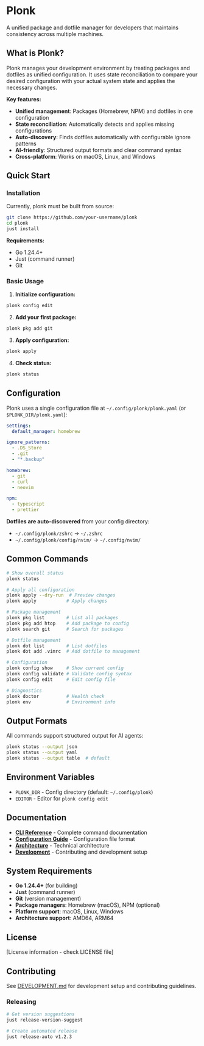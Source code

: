 # Plonk

A unified package and dotfile manager for developers that maintains consistency across multiple machines.

## What is Plonk?

Plonk manages your development environment by treating packages and dotfiles as unified configuration. It uses state reconciliation to compare your desired configuration with your actual system state and applies the necessary changes.

**Key features:**
- **Unified management**: Packages (Homebrew, NPM) and dotfiles in one configuration
- **State reconciliation**: Automatically detects and applies missing configurations
- **Auto-discovery**: Finds dotfiles automatically with configurable ignore patterns
- **AI-friendly**: Structured output formats and clear command syntax
- **Cross-platform**: Works on macOS, Linux, and Windows

## Quick Start

### Installation

Currently, plonk must be built from source:

```bash
git clone https://github.com/your-username/plonk
cd plonk
just install
```

**Requirements:**
- Go 1.24.4+
- Just (command runner)
- Git

### Basic Usage

1. **Initialize configuration:**
```bash
plonk config edit
```

2. **Add your first package:**
```bash
plonk pkg add git
```

3. **Apply configuration:**
```bash
plonk apply
```

4. **Check status:**
```bash
plonk status
```

## Configuration

Plonk uses a single configuration file at `~/.config/plonk/plonk.yaml` (or `$PLONK_DIR/plonk.yaml`):

```yaml
settings:
  default_manager: homebrew

ignore_patterns:
  - .DS_Store
  - .git
  - "*.backup"

homebrew:
  - git
  - curl
  - neovim

npm:
  - typescript
  - prettier
```

**Dotfiles are auto-discovered** from your config directory:
- `~/.config/plonk/zshrc` → `~/.zshrc`
- `~/.config/plonk/config/nvim/` → `~/.config/nvim/`

## Common Commands

```bash
# Show overall status
plonk status

# Apply all configuration
plonk apply --dry-run  # Preview changes
plonk apply           # Apply changes

# Package management
plonk pkg list        # List all packages
plonk pkg add htop    # Add package to config
plonk search git      # Search for packages

# Dotfile management
plonk dot list        # List dotfiles
plonk dot add .vimrc  # Add dotfile to management

# Configuration
plonk config show     # Show current config
plonk config validate # Validate config syntax
plonk config edit     # Edit config file

# Diagnostics
plonk doctor          # Health check
plonk env             # Environment info
```

## Output Formats

All commands support structured output for AI agents:

```bash
plonk status --output json
plonk status --output yaml
plonk status --output table  # default
```

## Environment Variables

- `PLONK_DIR` - Config directory (default: `~/.config/plonk`)
- `EDITOR` - Editor for `plonk config edit`

## Documentation

- **[CLI Reference](docs/CLI.md)** - Complete command documentation
- **[Configuration Guide](docs/CONFIGURATION.md)** - Configuration file format
- **[Architecture](docs/ARCHITECTURE.md)** - Technical architecture
- **[Development](docs/DEVELOPMENT.md)** - Contributing and development setup

## System Requirements

- **Go 1.24.4+** (for building)
- **Just** (command runner)
- **Git** (version management)
- **Package managers**: Homebrew (macOS), NPM (optional)
- **Platform support**: macOS, Linux, Windows
- **Architecture support**: AMD64, ARM64

## License

[License information - check LICENSE file]

## Contributing

See [DEVELOPMENT.md](docs/DEVELOPMENT.md) for development setup and contributing guidelines.

### Releasing

```bash
# Get version suggestions
just release-version-suggest

# Create automated release
just release-auto v1.2.3
```